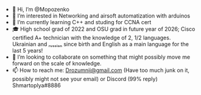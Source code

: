 - 👋 Hi, I’m @Mopozenko
- 👀 I’m interested in Networking and airsoft automatization with arduinos
- 🌱 I’m currently learning C++ and studing for CCNA cert
- 🎓 High school grad of 2022 and OSU grad in future year of 2026; Cisco certified A+ technician with the knowledge of 2, 1/2 languages. Ukrainian and ᵣᵤₛₛᵢₐₙ since birth and English as a main language for the last 5 years! 
- 💞️ I’m looking to collaborate on something that might possibly move me forward on the scale of knowledge. 
- 📫 How to reach me: Drozumnij@gmail.com (Have too much junk on it, possibly might not see your email) or Discord (99% reply) Shmartoplya#8886

<!---
Mopozenko/Mopozenko is a ✨ special ✨ repository because its `README.md` (this file) appears on your GitHub profile.
You can click the Preview link to take a look at your changes.
--->
